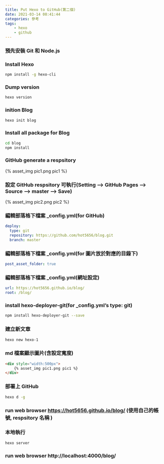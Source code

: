 ```yaml
---
title: Put Hexo to GitHub(第二個)
date: 2021-03-14 08:41:44
categories: 參考
tags: 
	- hexo 
	- github
---
```



### 預先安裝 Git 和 Node.js

### Install Hexo
``` bash
npm install -g hexo-cli
```

### Dump version
``` bash
hexo version
```

### inition Blog
``` bash
hexo init blog
```

### Install all package for Blog
``` bash
cd blog
npm install
```

### GitHub generate a respsitory
<div style="width:500px">
	{% asset_img pic1.png pic1 %}
</div>

### 設定 GitHub respsitory 可執行(Setting --> GitHub Pages --> Source --> master --> Save) 
<div style="width:500px">
	{% asset_img pic2.png pic2 %}
</div>

### 編輯部落格下檔案 _config.yml(for GitHub)
``` yml
deploy:
  type: git
  repository: https://github.com/hot5656/blog.git
  branch: master
```

### 編輯部落格下檔案 _config.yml(for 圖片放於對應的目錄下)
``` yml
post_asset_folder: true
```

### 編輯部落格下檔案 _config.yml(網址設定)
``` yml
url: https://hot5656.github.io/blog/
root: /blog/
```

### install hexo-deployer-git(for _config.yml’s type: git)
``` bash
npm install hexo-deployer-git --save
```

### 建立新文章
``` bash
hexo new hexo-1
```

### md 檔案顯示圖片(含設定寬度)
``` html
<div style="width:500px">
	{% asset_img pic1.png pic1 %}
</div>
```

### 部署上 GitHub
``` bash
hexo d -g
```

### run web browser https://hot5656.github.io/blog/ (使用自己的帳號, respsitory 名稱 )

### 本地執行
``` bash
hexo server
```

### run web browser http://localhost:4000/blog/

